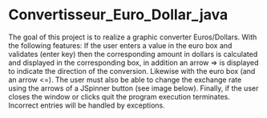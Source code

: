 # Convertisseur_Euro_Dollar_java

The goal of this project is to realize a graphic converter Euros/Dollars. With the following features:
If the user enters a value in the euro box and validates (enter key) then the corresponding amount in
dollars is calculated and displayed in the corresponding box, in addition an arrow => is displayed to indicate the direction of the conversion.
Likewise with the euro box (and an arrow <=).
The user must also be able to change the exchange rate using the
arrows of a JSpinner button (see image below).
Finally, if the user closes the window or clicks quit the program execution terminates.
Incorrect entries will be handled by exceptions.
